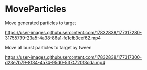 # MoveParticles

Move generated particles to target

https://user-images.githubusercontent.com/17832838/177317280-31755799-23a5-4a38-86a1-fe1cfb3cef62.mp4

Move all burst particles to target by tween

https://user-images.githubusercontent.com/17832838/177317300-d23e7b79-8f34-4a74-95d0-5374720f3cda.mp4

